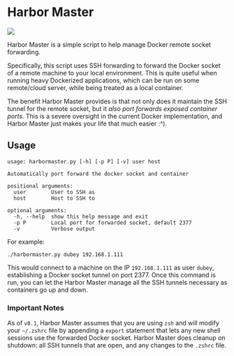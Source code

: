 # Harbor Master

![](https://i.imgur.com/Q44BIZN.jpeg)

Harbor Master is a simple script to help manage Docker remote socket forwarding.

Specifically, this script uses SSH forwarding to forward the Docker socket of a remote machine to your local environment. This is quite useful when running heavy Dockerized applications, which can be run on some remote/cloud server, while being treated as a local container.

The benefit Harbor Master provides is that not only does it maintain the SSH tunnel for the remote socket, but it _also port forwards exposed container ports_. This is a severe
oversight in the current Docker implementation, and Harbor Master just makes your life that much easier :^).

## Usage

```
usage: harbormaster.py [-h] [-p P] [-v] user host

Automatically port forward the docker socket and container

positional arguments:
  user        User to SSH as
  host        Host to SSH to

optional arguments:
  -h, --help  show this help message and exit
  -p P        Local port for forwarded socket, default 2377
  -v          Verbose output
```

For example:

```
./harbormaster.py dubey 192.168.1.111
```

This would connect to a machine on the IP `192.168.1.111` as user `dubey`, establishing a Docker socket tunnel on port 2377. Once this command is run, you can let the Harbor Master manage all the SSH tunnels necessary as containers go up and down.

### Important Notes

As of `v0.1`, Harbor Master assumes that you are using `zsh` and will modify your `~/.zshrc` file by appending a `export` statement that lets any new shell sessions use the forwarded Docker socket. Harbor Master does cleanup on shutdown: all SSH tunnels that are open, and any changes to the `.zshrc` file.
